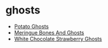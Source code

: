# ghosts

 * [Potato Ghosts](../index/p/potato-ghosts-356191.json)
 * [Meringue Bones And Ghosts](../index/m/meringue-bones-and-ghosts.json)
 * [White Chocolate Strawberry Ghosts](../index/w/white-chocolate-strawberry-ghosts.json)
